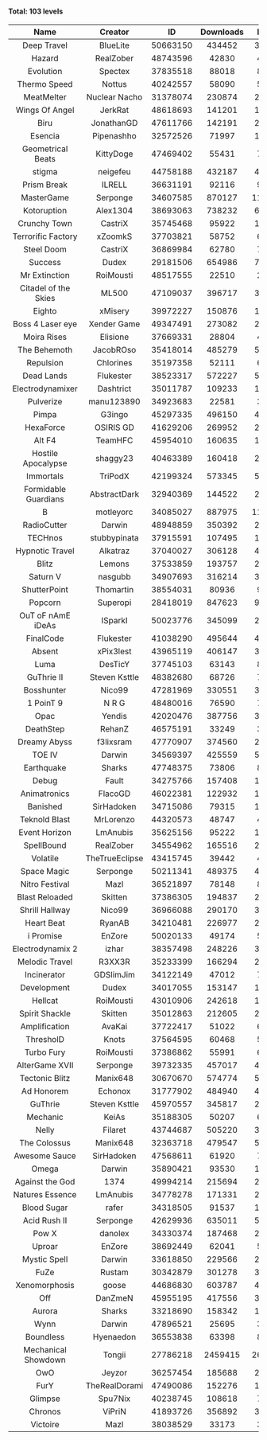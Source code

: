 #### Total: 103 levels

| Name | Creator | ID | Downloads | Likes |
|:---:|:---:|:---:|:---:|:---:|
| Deep Travel | BlueLite | 50663150 | 434452 | 37714
| Hazard | RealZober | 48743596 | 42830 | 4692
| Evolution | Spectex | 37835518 | 88018 | 8847
| Thermo Speed | Nottus | 40242557 | 58090 | 5381
| MeatMelter | Nuclear Nacho | 31378074 | 230874 | 24530
| Wings Of Angel | JerkRat | 48618693 | 141201 | 15111
| Biru | JonathanGD | 47611766 | 142191 | 22126
| Esencia | Pipenashho | 32572526 | 71997 | 10605
| Geometrical Beats | KittyDoge | 47469402 | 55431 | 7553
| stigma | neigefeu | 44758188 | 432187 | 49817
| Prism Break | ILRELL | 36631191 | 92116 | 9721
| MasterGame | Serponge | 34607585 | 870127 | 116379
| Kotoruption | Alex1304 | 38693063 | 738232 | 65705
| Crunchy Town | CastriX | 35745468 | 95922 | 13383
| Terrorific Factory | xZoomkS | 37703821 | 58752 | 6086
| Steel Doom | CastriX | 36869984 | 62780 | 7690
| Success | Dudex | 29181506 | 654986 | 75137
| Mr Extinction | RoiMousti | 48517555 | 22510 | 2617
| Citadel of the Skies | ML500 | 47109037 | 396717 | 31304
| Eighto | xMisery | 39972227 | 150876 | 13265
| Boss 4 Laser eye | Xender Game | 49347491 | 273082 | 24138
| Moira Rises | Elisione | 37669331 | 28804 | 4393
| The Behemoth | JacobROso | 35418014 | 485279 | 56658
| Repulsion | Chlorines | 35197358 | 52111 | 6956
| Dead Lands | Flukester | 38523317 | 572227 | 58419
| Electrodynamixer | Dashtrict | 35011787 | 109233 | 15906
| Pulverize | manu123890 | 34923683 | 22581 | 3605
| Pimpa | G3ingo | 45297335 | 496150 | 41065
| HexaForce | OSIRIS GD | 41629206 | 269952 | 21221
| Alt F4 | TeamHFC | 45954010 | 160635 | 13334
| Hostile Apocalypse | shaggy23 | 40463389 | 160418 | 24612
| Immortals | TriPodX | 42199324 | 573345 | 50440
| Formidable Guardians | AbstractDark | 32940369 | 144522 | 20966
| B | motleyorc | 34085027 | 887975 | 112269
| RadioCutter | Darwin | 48948859 | 350392 | 24644
| TECHnos | stubbypinata | 37915591 | 107495 | 12407
| Hypnotic Travel | Alkatraz | 37040027 | 306128 | 43550
| Blitz | Lemons | 37533859 | 193757 | 23656
| Saturn V | nasgubb | 34907693 | 316214 | 39639
| ShutterPoint | Thomartin | 38554031 | 80936 | 9267
| Popcorn | Superopi | 28418019 | 847623 | 95648
| OuT oF nAmE iDeAs | ISparkI | 50023776 | 345099 | 26645
| FinalCode | Flukester | 41038290 | 495644 | 48914
| Absent | xPix3lest | 43965119 | 406147 | 30700
| Luma | DesTicY | 37745103 | 63143 | 8009
| GuThrie II | Steven Ksttle | 48382680 | 68726 | 7048
| Bosshunter | Nico99 | 47281969 | 330551 | 30315
| 1 PoinT 9 | N R G | 48480016 | 76590 | 7592
| Opac | Yendis | 42020476 | 387756 | 38048
| DeathStep | RehanZ | 46575191 | 33249 | 3799
| Dreamy Abyss | f3lixsram | 47770907 | 374560 | 29468
| TOE IV | Darwin | 34569397 | 425559 | 51392
| Earthquake  | Sharks | 47748375 | 73806 | 8999
| Debug | Fault | 34275766 | 157408 | 19567
| Animatronics | FlacoGD | 46022381 | 122932 | 12694
| Banished | SirHadoken | 34715086 | 79315 | 10162
| Teknold Blast | MrLorenzo | 44320573 | 48747 | 4879
| Event Horizon | LmAnubis | 35625156 | 95222 | 11754
| SpellBound | RealZober | 34554962 | 165516 | 22416
| Volatile | TheTrueEclipse | 43415745 | 39442 | 4006
| Space Magic | Serponge | 50211341 | 489375 | 40607
| Nitro Festival | Mazl | 36521897 | 78148 | 8330
| Blast Reloaded | Skitten | 37386305 | 194837 | 21424
| Shrill Hallway | Nico99 | 36966088 | 290170 | 39163
| Heart Beat | RyanAB | 34210481 | 226977 | 28309
| i Promise | EnZore | 50020133 | 49174 | 5750
| Electrodynamix 2 | izhar | 38357498 | 248226 | 30592
| Melodic Travel | R3XX3R | 35233399 | 166294 | 29022
| Incinerator | GDSlimJim | 34122149 | 47012 | 7141
| Development | Dudex | 34017055 | 153147 | 17576
| Hellcat | RoiMousti | 43010906 | 242618 | 17518
| Spirit Shackle | Skitten | 35012863 | 212605 | 28530
| Amplification | AvaKai | 37722417 | 51022 | 6241
| ThresholD | Knots | 37564595 | 60468 | 5251
| Turbo Fury | RoiMousti | 37386862 | 55991 | 6540
| AlterGame XVII | Serponge | 39732335 | 457017 | 49021
| Tectonic Blitz | Manix648 | 30670670 | 574774 | 58848
| Ad Honorem | Echonox | 31777902 | 484940 | 49745
| GuThrie | Steven Ksttle | 45970557 | 345817 | 26143
| Mechanic | KeiAs | 35188305 | 50207 | 6281
| Nelly | Filaret | 43744687 | 505220 | 35306
| The Colossus | Manix648 | 32363718 | 479547 | 51244
| Awesome Sauce | SirHadoken | 47568611 | 61920 | 7234
| Omega | Darwin | 35890421 | 93530 | 11741
| Against the God | 1374 | 49994214 | 215694 | 20858
| Natures Essence | LmAnubis | 34778278 | 171331 | 22472
| Blood Sugar | rafer | 34318505 | 91537 | 11983
| Acid Rush II | Serponge | 42629936 | 635011 | 53314
| Pow X | danolex | 34330374 | 187468 | 28999
| Uproar | EnZore | 38692449 | 62041 | 5964
| Mystic Spell | Darwin | 33618850 | 229566 | 26033
| FuZe | Rustam | 30342879 | 301278 | 30500
| Xenomorphosis | goose | 44686830 | 603787 | 44319
| Off | DanZmeN | 45955195 | 417556 | 35707
| Aurora | Sharks | 33218690 | 158342 | 16703
| Wynn | Darwin | 47896521 | 25695 | 3239
| Boundless | Hyenaedon | 36553838 | 63398 | 8013
| Mechanical Showdown | Tongii | 27786218 | 2459415 | 266024
| OwO | Jeyzor | 36257454 | 185688 | 20190
| FurY | TheRealDorami | 47490086 | 152276 | 16591
| Glimpse | Spu7Nix | 40238745 | 108618 | 7484
| Chronos | ViPriN | 41893726 | 356892 | 32355
| Victoire | Mazl | 38038529 | 33173 | 3602
